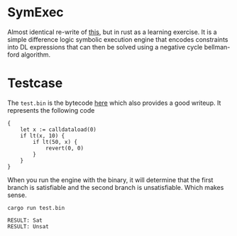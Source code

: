 # SymExec
Almost identical re-write of [this](https://github.com/leonardoalt/dl_symb_exec_sol), but in rust as a learning exercise. It is a simple difference logic symbolic execution engine that encodes constraints into DL expressions that can then be solved using a negative cycle bellman-ford algorithm. 

# Testcase
The `test.bin` is the bytecode [here](https://github.com/leonardoalt/dl_symb_exec_sol/blob/2cff6269a5eb077709f212651fd5da55cbe57d3d/test/SymbExec.t.sol#L67) which also provides a good writeup. It represents the following code 
```yul
{
	let x := calldataload(0)
	if lt(x, 10) {
		if lt(50, x) {
			revert(0, 0)
		}
	}
}
```
When you run the engine with the binary, it will determine that the first branch is satisfiable and the second branch is unsatisfiable. Which makes sense. 
```
cargo run test.bin
```
```
RESULT: Sat
RESULT: Unsat
```



